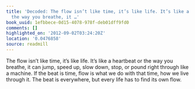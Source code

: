 ```yaml
---
title: 'Decoded: The flow isn’t like time, it’s like life. It’s like a heartbeat or
  the way you breathe, it …'
book_uuid: 1efbbece-0d15-4078-978f-deb01dff9fd0
comments: []
highlighted_on: '2012-09-02T03:24:20Z'
location: '0.0476858'
source: readmill
---
```


The flow isn’t like time, it’s like life. It’s like a heartbeat or the way you breathe, it can jump, speed up, slow down, stop, or pound right through like a machine. If the beat is time, flow is what we do with that time, how we live through it. The beat is everywhere, but every life has to find its own flow.
